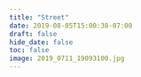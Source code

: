 ```yaml
---
title: "Street"
date: 2019-08-05T15:00:38-07:00
draft: false
hide_date: false
toc: false
image: 2019_0711_19093100.jpg
---
```



